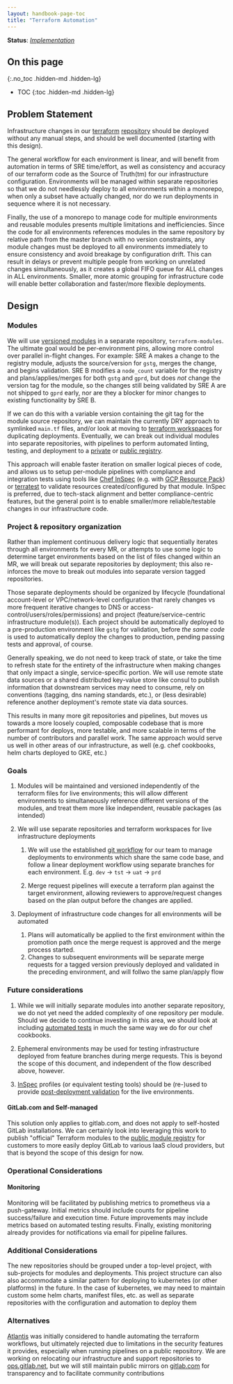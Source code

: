 ```yaml
---
layout: handbook-page-toc
title: "Terraform Automation"
---
```


**Status**: [_Implementation_](https://gitlab.com/groups/gitlab-com/gl-infra/-/epics/9)

## On this page
{:.no_toc .hidden-md .hidden-lg}

- TOC
{:toc .hidden-md .hidden-lg}

## Problem Statement

Infrastructure changes in our [terraform](https://www.terraform.io)
[repository](https://gitlab.com/gitlab-com/gitlab-com-infrastructure) should be deployed without
any manual steps, and should be well documented (starting with this design).

The general workflow for each environment is linear, and will benefit from automation in terms of
SRE time/effort, as well as consistency and accuracy of our terraform code as the Source of
Truth(tm) for our infrastructure configuration. Environments will be managed within separate
repositories so that we do not needlessly deploy to all environments within a monorepo, when only a
subset have actually changed, nor do we run deployments in sequence where it is not necessary.

Finally, the use of a monorepo to manage code for multiple environments and reusable modules
presents multiple limitations and inefficiencies. Since the code for all environments
references modules in the same repository by relative path from the master branch with no version
constraints, any module changes must be deployed to all environments immediately to ensure
consistency and avoid breakage by configuration drift. This can result in delays or prevent multiple
people from working on unrelated changes simultaneously, as it creates a global FIFO queue for ALL
changes in ALL environments. Smaller, more atomic grouping for infrastructure code will enable
better collaboration and faster/more flexible deployments.

## Design

### Modules

We will use [versioned
modules](https://www.terraform.io/docs/modules/sources.html#selecting-a-revision) in a separate
repository, `terraform-modules`. The ultimate goal would be per-environment pins, allowing more
control over parallel in-flight changes. For example: SRE A makes a change to the registry module,
adjusts the source/version for `gstg`, merges the change, and begins validation. SRE B modifies a
`node_count` variable for the registry and plans/applies/merges for both `gstg` and `gprd`, but does
_not_ change the version tag for the module, so the changes still being validated by SRE A are not
shipped to `gprd` early, nor are they a blocker for minor changes to existing functionality by SRE
B.

If we can do this with a variable version containing the git tag for the module source repository,
we can maintain the currently DRY approach to symlinked `main.tf` files, and/or look at moving to
[terraform workspaces](https://www.terraform.io/docs/state/workspaces.html) for duplicating
deployments. Eventually, we can break out individual modules into separate repositories, with
pipelines to perform automated linting, testing, and deployment to a
[private](https://www.terraform.io/docs/registry/private.html) or [public
registry](https://app.terraform.io).

This approach will enable faster iteration on smaller logical pieces of code, and allows us to setup
per-module pipelines with compliance and integration tests using tools like [Chef
InSpec](https://inspec.io) (e.g. with [GCP Resource Pack](https://github.com/inspec/inspec-gcp)) or
[terratest](https://github.com/gruntwork-io/terratest) to validate resources created/configured by
that module. InSpec is preferred, due to tech-stack alignment and better compliance-centric
features, but the general point is to enable smaller/more reliable/testable changes in our
infrastructure code.

### Project & repository organization

Rather than implement continuous delivery logic that sequentially iterates through all environments
for every MR, or attempts to use some logic to determine target environments based on the list of
files changed within an MR, we will break out separate repositories by deployment; this also
re-inforces the move to break out modules into separate version tagged repositories.

Those separate deployments should be organized by lifecycle (foundational account-level or
VPC/network-level configuration that rarely changes vs more frequent iterative changes to DNS or
access-control/users/roles/permissions) and project (feature/service-centric infrastructure
module(s)). Each project should be automatically deployed to a pre-production environment like
`gstg` for validation, before _the same code_ is used to automatically deploy the changes to
production, pending passing tests and approval, of course.

Generally speaking, we do not need to keep track of state, or take the time to refresh state for the
entirety of the infrastructure when making changes that only impact a single, service-specific
portion. We will use remote state data sources or a shared distributed key-value store like consul
to publish information that downstream services may need to consume, rely on conventions (tagging,
dns naming standards, etc.), or (less desirable) reference another deployment's remote state via
data sources.

This results in many more git repositories and pipelines, but moves us towards a more loosely
coupled, composable codebase that is more performant for deploys, more testable, and more scalable
in terms of the number of contributors and parallel work. The same approach would serve us well in
other areas of our infrastructure, as well (e.g. chef cookbooks, helm charts deployed to GKE, etc.)

### Goals

1.  Modules will be maintained and versioned independently of the terraform files for live
    environments; this will allow different environments to simultaneously reference different
    versions of the modules, and treat them more like independent, reusable packages (as intended)

1.  We will use separate repositories and terraform workspaces for live infrastructure deployments
    1.  We will use the established [git workflow](/handbook/engineering/infrastructure/design/git-workflow/) for our team to
        manage deployments to environments which share the same code base, and follow a linear
        deployment workflow using separate branches for each environment. E.g. `dev` -> `tst` ->
        `uat` -> `prd`

    1.  Merge request pipelines will execute a terraform plan against the target environment,
        allowing reviewers to approve/request changes based on the plan output before the changes
        are applied.

1.  Deployment of infrastructure code changes for all environments will be automated
    1.  Plans will automatically be applied to the first environment within the promotion path once
        the merge request is approved and the merge process started.
    1.  Changes to subsequent environments will be separate merge requests for a tagged version
        previously deployed and validated in the preceding environment, and will follwo the same
        plan/apply flow

### Future considerations

1.  While we will initially separate modules into another separate repository, we do not yet need
    the added complexity of one repository per module. Should we decide to continue investing in
    this area, we should look at including [automated tests](https://github.com/newcontext-oss/kitchen-terraform) 
    in much the same way we do for our chef cookbooks.

1.  Ephemeral environments may be used for testing infrastructure deployed from feature branches
    during merge requests. This is beyond the scope of this document, and independent of the flow
    described above, however.

1.  [InSpec](https://inspec.io) profiles (or equivalent testing tools) should be (re-)used to
    provide [post-deployment validation](https://blog.chef.io/2018/05/23/automatically-generating-inspec-controls-from-terraform/)
    for the live environments.

#### GitLab.com and Self-managed

This solution only applies to gitlab.com, and does not apply to self-hosted GitLab installations. 
We can certainly look into leveraging this work to publish "official" Terraform modules
to the [public module registry](https://registry.terraform.io/) for customers to more easily deploy
GitLab to various IaaS cloud providers, but that is beyond the scope of this design for now.

### Operational Considerations

####  Monitoring

Monitoring will be facilitated by publishing metrics to prometheus via a push-gateway. Initial
metrics should include counts for pipeline success/failure and execution time. Future improvements may include
metrics based on automated testing results. Finally, existing monitoring already provides for
notifications via email for pipeline failures.

### Additional Considerations

The new repositories should be grouped under a top-level project, with sub-projects for modules and
deployments. This project structure can also also accommodate a similar pattern for deploying to
kubernetes (or other platforms) in the future. In the case of kubernetes, we may need to maintain
custom some helm charts, manifest files, etc. as well as separate repositories with the
configuration and automation to deploy them 

### Alternatives

[Atlantis](https://www.runatlantis.io/) was initially considered to handle automating the terraform
workflows, but ultimately rejected due to limitations in the security features it provides,
especially when running pipelines on a public repository. We are working on relocating our
infrastructure and support repositories to [ops.gitlab.net](https://ops.gitlab.net), but we will
still maintain public mirrors on [gitlab.com](https://gitlab.com) for transparency and to facilitate
community contributions
